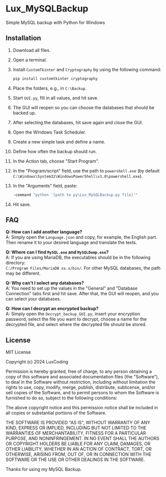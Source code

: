 # Lux_MySQLBackup  
Simple MySQL backup with Python for Windows  

## Installation  
1. Download all files.  
2. Open a terminal.  
3. Install `CustomTkinter` and `Cryptography` by using the following command:  
    ```bash
    pip install customtkinter cryptography
    ```

4. Place the folders, e.g., in `C:\Backup`.  
5. Start `GUI.py`, fill in all values, and hit save.  
6. The GUI will reopen so you can choose the databases that should be backed up.  
7. After selecting the databases, hit save again and close the GUI.  
8. Open the Windows Task Scheduler.  
9. Create a new simple task and define a name.  
10. Define how often the backup should run.  
11. In the Action tab, choose "Start Program".  
12. In the "Program/script" field, use the path to `powershell.exe` (by default `C:\Windows\System32\WindowsPowerShell\v1.0\powershell.exe`).  
13. In the "Arguments" field, paste:  
    ```bash
    -command "python '[path to py\Lux_MySQLBackup.py file]'"
    ```  
14. Hit save.

## FAQ  

**Q: How can I add another language?**  
A: Simply open the `Language.json` and copy, for example, the English part. Then rename it to your desired language and translate the texts.

**Q: Where can I find `MySQL.exe` and `MySQLDump.exe`?**  
A: If you are using MariaDB, the executables should be in the following directory:  
`C:/Program Files/MariaDB xx.x/bin/`. For other MySQL databases, the path may be different.

**Q: Why can't I select any databases?**  
A: You need to set up the values in the "General" and "Database Connection" tabs first and hit save. After that, the GUI will reopen, and you can select your databases.

**Q: How can I decrypt an encrypted backup?**  
A: Simply open the `Decrypt_backup_GUI.py`, insert your encryption password, select the file you want to decrypt, choose a name for the decrypted file, and select where the decrypted file should be stored.

## License  

MIT License  

Copyright (c) 2024 LuxCoding  

Permission is hereby granted, free of charge, to any person obtaining a copy of this software and associated documentation files (the "Software"), to deal in the Software without restriction, including without limitation the rights to use, copy, modify, merge, publish, distribute, sublicense, and/or sell copies of the Software, and to permit persons to whom the Software is furnished to do so, subject to the following conditions:  

The above copyright notice and this permission notice shall be included in all copies or substantial portions of the Software.  

THE SOFTWARE IS PROVIDED "AS IS", WITHOUT WARRANTY OF ANY KIND, EXPRESS OR IMPLIED, INCLUDING BUT NOT LIMITED TO THE WARRANTIES OF MERCHANTABILITY, FITNESS FOR A PARTICULAR PURPOSE, AND NONINFRINGEMENT. IN NO EVENT SHALL THE AUTHORS OR COPYRIGHT HOLDERS BE LIABLE FOR ANY CLAIM, DAMAGES, OR OTHER LIABILITY, WHETHER IN AN ACTION OF CONTRACT, TORT, OR OTHERWISE, ARISING FROM, OUT OF, OR IN CONNECTION WITH THE SOFTWARE OR THE USE OR OTHER DEALINGS IN THE SOFTWARE.

Thanks for using my MySQL Backup.
